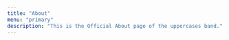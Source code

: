 ```yaml
---
title: "About"
menu: "primary"
description: "This is the Official About page of the uppercases band."
---
```

